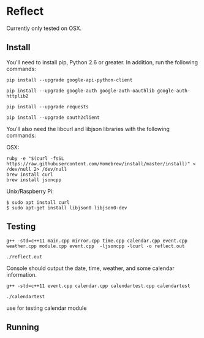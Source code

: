 # Reflect

Currently only tested on OSX.

## Install

You'll need to install pip, Python 2.6 or greater.
In addition, run the following commands:

```
pip install --upgrade google-api-python-client

pip install --upgrade google-auth google-auth-oauthlib google-auth-httplib2

pip install --upgrade requests

pip install --upgrade oauth2client
```

You'll also need the libcurl and libjson libraries with the following commands:

OSX:
```
ruby -e "$(curl -fsSL https://raw.githubusercontent.com/Homebrew/install/master/install)" < /dev/null 2> /dev/null
brew install curl
brew install jsoncpp
```

Unix/Raspberry Pi:
```
$ sudo apt install curl
$ sudo apt-get install libjson0 libjson0-dev
```

## Testing

```
g++ -std=c++11 main.cpp mirror.cpp time.cpp calendar.cpp event.cpp weather.cpp module.cpp event.cpp  -ljsoncpp -lcurl -o reflect.out

./reflect.out
```
Console should output the date, time, weather, and some calendar information.

```
g++ -std=c++11 event.cpp calendar.cpp calendartest.cpp calendartest

./calendartest
```

use for testing calendar module
## Running
